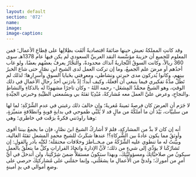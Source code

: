 ```yaml
---
layout: default
section: '072'
name:
image:
image-caption:
---
```


وقد كانتِ المملكةُ تعيش حينها ضائقةً اقتصاديةً ألقَت بظِلالِها على قِطاعِ الأعمال؛ فمن المعلوم للجميع أن خزينةَ مؤسَّسة النقد العربيِّ السعودي لم يكن فيها عام 1378هـ سوى 360 ريالاً، وكانت السوقُ التِّجاريةُ آنذاك محدودةً، والتجَّارُ يعرفُ بعضُهم بعضًا، ولو غاب أحدُهم أو مرضَ علم الجميعُ، وما إن تركت العمل لدى الشيخِ ابنِ نصّارٍ حتى شاع الخبرُ بينهم، وكانوا يُدركون مدى خبرتي ونشاطي، ومعرفتي بخَبايا السوقِ وأسرارِها؛ لذلك لم تَطُلْ مدَّةُ تفكيري فيما ينبغي أن أفعلَهُ، وكيف أبدأُ؛ إذْ بادرَني أحدُ رجالِ الأعمالِ في ذلك الوقتِ، وهو الشيخُ محمَّدٌ المِشعَل- رحمه اللهُ - وكان تاجرًا مشهودًا له بالذكاءِ والنشاطِ والنجاحِ، وعرض عليَّ العملَ معه مُشاركةً، مُبْدِيًا ثقتَهُ بي وبسُمعتي الطيِّبةِ وخبرتي الجيِّدةِ.

لا جَرَم أن العرضَ كان فرصةً ثمينةً مُغريةً؛ وإن خالفَ ذلك رغبتي في عدمِ الشِّرْكَةِ؛ لما لها من سلبيَّات، بَيْدَ أن ما أملكُهُ من مالٍ قد لا يُلبِّي طموحي في بدايةٍ قويةٍ وانطلاقةٍ متميِّزةٍ، وهنا راودَتني فكرةٌ برَقَت في خاطري؛ وهي:

أنه إن كان لا بدَّ من المشاركةِ، فلمَ لا أشاركُ الشيخَ ابنَ نصَّارٍ، فإن ما يجمعُ بيننا أقوى وأوثقُ مما يكون عادةً بين الشُّركاءِ؟! عندها شكَرتُ للشيخِ محمدٍ المشعلِ ثقتَهُ الغالية، وبيَّنتُ له ما تنطوي عليه الشِّرْكَةُ من مـخــاطرَ وخلافات محتمَلَة؛ لكنَّه بادر بالقولِ: إن تَشارُكَنا لا يؤدِّي إلى شيءٍ من ذلك؛ لأنَّ الإدارةَ واتخاذَ القراراتِ وكلَّ ما يتعلَّقُ بالعملِ سيكونُ من صلاحيَّاتِكَ ومسؤوليَّتِكَ، وبهذا ستكونُ مستقلاًّ ضمنَ شِرْكَتِنا، ولن أتدخلَ في أيِّ أمرٍ من أمورِكَ؛ ولديَّ من الأعمالِ ما يشغَلُني، وإنما حمَلَني على مُشاركتِكَ حرصي على وضعِ أموالي في يدٍ أمينةٍ.
